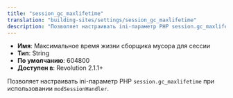 ```yaml
---
title: "session_gc_maxlifetime"
translation: "building-sites/settings/session_gc_maxlifetime"
description: "Позволяет настраивать ini-параметр PHP session.gc_maxlifetime при использовании modSessionHandler"
---
```


-   **Имя**: Максимальное время жизни сборщика мусора для сессии   
-   **Тип**: String  
-   **По умолчанию**: 604800  
-   **Доступен в**: Revolution 2.1.1+

Позволяет настраивать ini-параметр PHP `session.gc_maxlifetime` при использовании `modSessionHandler`. 